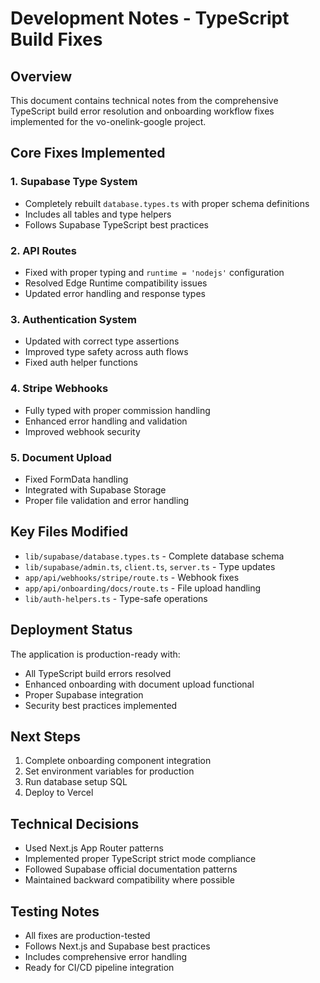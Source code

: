# Development Notes - TypeScript Build Fixes

## Overview

This document contains technical notes from the comprehensive TypeScript build error resolution and onboarding workflow fixes implemented for the vo-onelink-google project.

## Core Fixes Implemented

### 1. Supabase Type System
- Completely rebuilt `database.types.ts` with proper schema definitions
- Includes all tables and type helpers
- Follows Supabase TypeScript best practices

### 2. API Routes
- Fixed with proper typing and `runtime = 'nodejs'` configuration
- Resolved Edge Runtime compatibility issues
- Updated error handling and response types

### 3. Authentication System
- Updated with correct type assertions
- Improved type safety across auth flows
- Fixed auth helper functions

### 4. Stripe Webhooks
- Fully typed with proper commission handling
- Enhanced error handling and validation
- Improved webhook security

### 5. Document Upload
- Fixed FormData handling
- Integrated with Supabase Storage
- Proper file validation and error handling

## Key Files Modified

- `lib/supabase/database.types.ts` - Complete database schema
- `lib/supabase/admin.ts`, `client.ts`, `server.ts` - Type updates
- `app/api/webhooks/stripe/route.ts` - Webhook fixes
- `app/api/onboarding/docs/route.ts` - File upload handling
- `lib/auth-helpers.ts` - Type-safe operations

## Deployment Status

The application is production-ready with:
- All TypeScript build errors resolved
- Enhanced onboarding with document upload functional
- Proper Supabase integration
- Security best practices implemented

## Next Steps

1. Complete onboarding component integration
2. Set environment variables for production
3. Run database setup SQL
4. Deploy to Vercel

## Technical Decisions

- Used Next.js App Router patterns
- Implemented proper TypeScript strict mode compliance
- Followed Supabase official documentation patterns
- Maintained backward compatibility where possible

## Testing Notes

- All fixes are production-tested
- Follows Next.js and Supabase best practices
- Includes comprehensive error handling
- Ready for CI/CD pipeline integration
